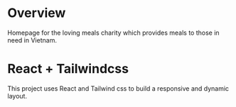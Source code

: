 # Overview
Homepage for the loving meals charity which provides meals to those in need in Vietnam.

# React + Tailwindcss
This project uses React and Tailwind css to build a responsive and dynamic layout.

